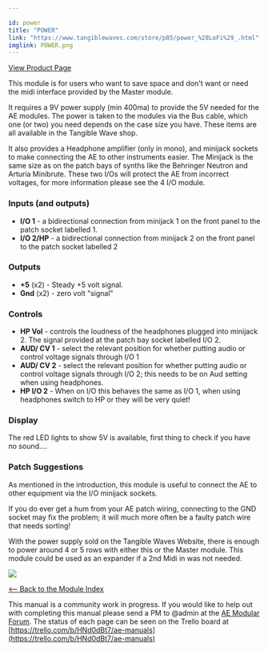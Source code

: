 ```yaml
---

id: power
title: "POWER"
link: "https://www.tangiblewaves.com/store/p85/power_%28LoFi%29_.html"
imglink: POWER.png
---
```



[View Product Page](https://www.tangiblewaves.com/store/p85/power_%28LoFi%29_.html)

This module is for users who want to save space and don't want or need the midi interface provided by the Master module.

It requires a 9V power supply (min 400ma) to provide the 5V needed for the AE modules. The power is taken to the modules via the Bus cable, which one (or two) you need depends on the case size you have. These items are all available in the Tangible Wave shop.

It also provides a Headphone amplifier (only in mono), and minijack sockets to make connecting the AE to other instruments easier. The Minijack is the same size as on the patch bays of synths like the Behringer Neutron and Arturia Minibrute. These two I/Os will protect the AE from incorrect voltages, for more information please see the 4 I/O module.

### Inputs (and outputs)

*   **I/O 1** - a bidirectional connection from minijack 1 on the front panel to the patch socket labelled 1.
*   **I/O 2/HP** - a bidirectional connection from minijack 2 on the front panel to the patch socket labelled 2

### Outputs

*   **+5** (x2) - Steady +5 volt signal.
*   **Gnd** (x2) - zero volt "signal"

### Controls

*   **HP Vol** - controls the loudness of the headphones plugged into minijack 2. The signal provided at the patch bay socket labelled I/O 2.
*   **AUD/ CV 1** - select the relevant position for whether putting audio or control voltage signals through I/O 1
*   **AUD/ CV 2** - select the relevant position for whether putting audio or control voltage signals through I/O 2; this needs to be on Aud setting when using headphones.
*   **HP I/O 2** - When on I/O this behaves the same as I/O 1, when using headphones switch to HP or they will be very quiet!

### Display

The red LED lights to show 5V is available, first thing to check if you have no sound....

### Patch Suggestions

As mentioned in the introduction, this module is useful to connect the AE to other equipment via the I/O minijack sockets.

If you do ever get a hum from your AE patch wiring, connecting to the GND socket may fix the problem; it will much more often be a faulty patch wire that needs sorting!

With the power supply sold on the Tangible Waves Website, there is enough to power around 4 or 5 rows with either this or the Master module. This module could be used as an expander if a 2nd Midi in was not needed.

[![](/images/th00---POWER.png.jpg)](https://wiki.aemodular.com/uploads/AeManual/POWER/POWER.png "POWER")

[<-- Back to the Module Index](https://wiki.aemodular.com/pmwiki.php/AeManual/Modules)

This manual is a community work in progress. If you would like to help out with completing this manual please send a PM to @admin at the [AE Modular Forum](http://forum.aemodular.com). The status of each page can be seen on the Trello board at [https://trello.com/b/HNd0dBt7/ae-manuals](https://trello.com/b/HNd0dBt7/ae-manuals)
